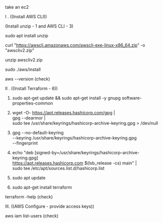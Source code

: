 take an ec2

I . ((Install AWS CLI))

(Install unzip - 1 and AWS CLI - 3)

sudo apt install unzip

curl "https://awscli.amazonaws.com/awscli-exe-linux-x86_64.zip" -o "awscliv2.zip"

unzip awscliv2.zip

sudo ./aws/install

aws --version (check)

II . ((Install Terraform - 6))

1. sudo apt-get update && sudo apt-get install -y gnupg software-properties-common

2. wget -O- https://apt.releases.hashicorp.com/gpg | \
gpg --dearmor | \
sudo tee /usr/share/keyrings/hashicorp-archive-keyring.gpg > /dev/null

3. gpg --no-default-keyring \
--keyring /usr/share/keyrings/hashicorp-archive-keyring.gpg \
--fingerprint

4. echo "deb [signed-by=/usr/share/keyrings/hashicorp-archive-keyring.gpg] \
https://apt.releases.hashicorp.com $(lsb_release -cs) main" | \
sudo tee /etc/apt/sources.list.d/hashicorp.list

5. sudo apt update

6. sudo apt-get install terraform

terraform -help (check)

III. ((AWS Configure - provide access keys))

aws iam list-users (check)

